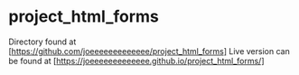 # project_html_forms
Directory found at [https://github.com/joeeeeeeeeeeeee/project_html_forms]
Live version can be found at [https://joeeeeeeeeeeeee.github.io/project_html_forms/]

